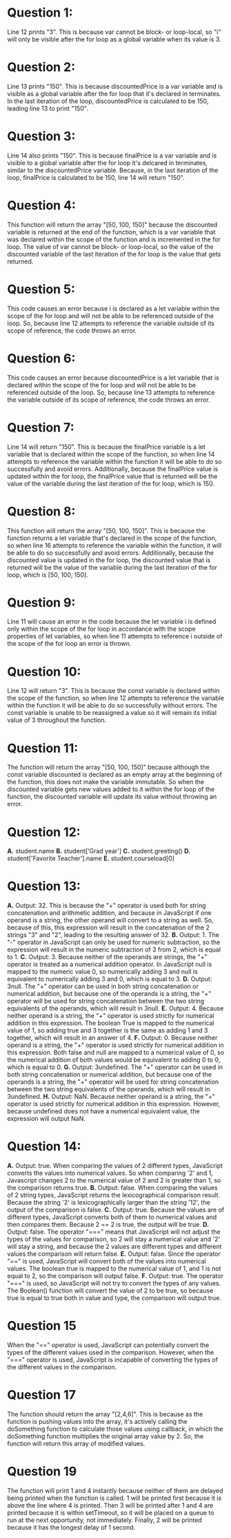 # Question 1:
Line 12 prints "3". This is because var cannot be block- or loop-local, so "i" will only be visible after the for loop as a global variable when its value is 3.

# Question 2:
Line 13 prints "150". This is because discountedPrice is a var variable and is visible as a global variable after the for loop that it's declared in terminates. In the last iteration of the loop, discountedPrice is calculated to be 150, leading line 13 to print "150".

# Question 3:
Line 14 also prints "150". This is because finalPrice is a var variable and is visible to a global variable after the for loop it's delcared in terminates, similar to the discountedPrice variable. Because, in the last iteration of the loop, finalPrice is calculated to be 150, line 14 will return "150".

# Question 4:
This function will return the array "[50, 100, 150]" because the discounted variable is returned at the end of the function, which is a var variable that was declared within the scope of the function and is incremented in the for loop. The value of var cannot be block- or loop-local, so the value of the discounted variable of the last iteration of the for loop is the value that gets returned.

# Question 5:
This code causes an error because i is declared as a let variable within the scope of the for loop and will not be able to be referenced outside of the loop. So, because line 12 attempts to reference the variable outside of its scope of reference, the code throws an error.

# Question 6:
This code causes an error because discountedPrice is a let variable that is declared within the scope of the for loop and will not be able to be referenced outside of the loop. So, because line 13 attempts to reference the variable outside of its scope of reference, the code throws an error.

# Question 7:
Line 14 will return "150". This is because the finalPrice variable is a let variable that is declared within the scope of the function, so when line 14 attempts to reference the variable within the function it will be able to do so successfully and avoid errors. Additionally, because the finalPrice value is updated within the for loop, the finalPrice value that is returned will be the value of the variable during the last iteration of the for loop, which is 150.

# Question 8:
This function will return the array "[50, 100, 150]". This is because the function returns a let variable that's declared in the scope of the function, so when line 16 attempts to reference the variable within the function, it will be able to do so successfully and avoid errors. Additionally, because the discounted value is updated in the for loop, the discounted value that is returned will be the value of the variable during the last iteration of the for loop, which is [50, 100, 150]. 

# Question 9: 
Line 11 will cause an error in the code because the let variable i is defined only within the scope of the for loop in accordance with the scope properties of let variables, so when line 11 attempts to reference i outside of the scope of the for loop an error is thrown.

# Question 10:
Line 12 will return "3". This is because the const variable is declared within the scope of the function, so when line 12 attempts to reference the variable within the function it will be able to do so successfully without errors. The const variable is unable to be reassigned a value so it will remain its initial value of 3 throughout the function.

# Question 11:
The function will return the array "[50, 100, 150]" because although the const variable discounted is declared as an empty array at the beginning of the function, this does not make the variable immutable. So when the discounted variable gets new values added to it within the for loop of the function, the discounted variable will update its value without throwing an error.

# Question 12:
**A.** student.name
**B.** student['Grad year']
**C.** student.greeting()
**D.** student['Favorite Teacher'].name
**E.** student.courseload[0]


# Question 13:
**A.** Output: 32. This is because the "+" operator is used both for string concatenation and arithmetic addition, and because in JavaScript if one operand is a string, the other operand will convert to a string as well. So, because of this, this expression will result in the concatenation of the 2 strings "3" and "2", leading to the resulting answer of 32.
**B.** Output: 1. The "-" operator in JavaScript can only be used for numeric subtraction, so the expression will result in the numeric subtraction of 3 from 2, which is equal to 1.
**C.** Output: 3. Because neither of the operands are strings, the "+" operator is treated as a numerical addition operator. In JavaScript null is mapped to the numeric value 0, so numerically adding 3 and null is equivalent to numerically adding 3 and 0, which is equal to 3.
**D.** Output: 3null. The "+" operator can be used in both string concatenation or numerical addition, but because one of the operands is a string, the "+" operator will be used for string concatenation between the two string equivalents of the operands, which will result in 3null. 
**E.** Output: 4. Because neither operand is a string, the "+" operator is used strictly for numerical addition in this expression. The boolean True is mapped to the numerical value of 1, so adding true and 3 together is the same as adding 1 and 3 together, which will result in an answer of 4.
**F.** Output: 0. Because neither operand is a string, the "+" operator is used strictly for numerical addition in this expression. Both false and null are mapped to a numerical value of 0, so the numerical addition of both values would be equivalent to adding 0 to 0, which is equal to 0.
**G.** Output: 3undefined. The "+" operator can be used in both string concatenation or numerical addition, but because one of the operands is a string, the "+" operator will be used for string concatenation between the two string equivalents of the operands, which will result in 3undefined. 
**H.** Output: NaN. Because neither operand is a string, the "+" operator is used strictly for numerical addition in this expression. However, because undefined does not have a numerical equivalent value, the expression will output NaN.

# Question 14: 
**A.** Output: true. When comparing the values of 2 different types, JavaScript converts the values into numerical values. So when comparing '2' and 1, Javascript changes 2 to the numerical value of 2 and 2 is greater than 1, so the comparison returns true.
**B.** Output: false. When comparing the values of 2 string types, JavaScript returns the lexicographical comparison result. Because the string '2' is lexicographically larger than the string '12', the output of the comparison is false.
**C.** Output: true. Because the values are of different types, JavaScript converts both of them to numerical values and then compares them. Because 2 == 2 is true, the output will be true.
**D.** Output: false. The operator "===" means that JavaScript will not adjust the types of the values for comparison, so 2 will stay a numerical value and '2' will stay a string, and because the 2 values are different types and different values the comparison will return false.
**E.** Output: false. Since the operator "==" is used, JavaScript will convert both of the values into numerical values. The boolean true is mapped to the numerical value of 1, and 1 is not equal to 2, so the comparison will output false.
**F.** Output: true. The operator "===" is used, so JavaScript will not try to convert the types of any values. The Boolean() function will convert the value of 2 to be true, so because true is equal to true both in value and type, the comparison will output true.

# Question 15
When the "==" operator is used, JavaScript can potentially convert the types of the different values used in the comparison. However, when the "===" operator is used, JavaScript is incapable of converting the types of the different values in the comparison.

# Question 17
The function should return the array "[2,4,6]". This is because as the function is pushing values into the array, it's actively calling the doSomething function to calculate those values using callback, in which the doSomething function multiplies the original array value by 2. So, the function will return this array of modified values.

# Question 19
The function will print 1 and 4 instantly because neither of them are delayed being printed when the function is called. 1 will be printed first because it is above the line where 4 is printed. Then 3 will be printed after 1 and 4 are printed because it is within setTimeout, so it will be placed on a queue to run at the next opportunity, not immediately. Finally, 2 will be printed because it has the longest delay of 1 second.